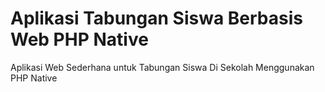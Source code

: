 # Aplikasi Tabungan Siswa Berbasis Web PHP Native

Aplikasi Web Sederhana untuk Tabungan Siswa Di Sekolah
Menggunakan PHP Native

